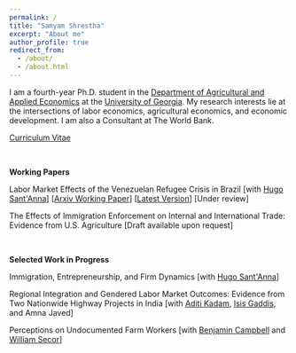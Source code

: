 ```yaml
---
permalink: /
title: "Samyam Shrestha"
excerpt: "About me"
author_profile: true
redirect_from: 
  - /about/
  - /about.html
---
```


I am a fourth-year Ph.D. student in the [Department of Agricultural and Applied Economics](https://agecon.uga.edu/) at the [University of Georgia](https://uga.edu). My research interests lie at the intersections of labor economics, agricultural economics, and economic development. I am also a Consultant at The World Bank.

[Curriculum Vitae](https://shsamyam.github.io/files/CV_Oct_12.pdf)

<p>&nbsp;</p>

**Working Papers**

Labor Market Effects of the Venezuelan Refugee Crisis in Brazil [with [Hugo Sant'Anna](https://hsantanna.org/)] [[Arxiv Working Paper](https://arxiv.org/abs/2302.04201)] [[Latest Version](https://shsamyam.github.io/files/SantAnnaShrestha2023.pdf)] [Under review]

The Effects of Immigration Enforcement on Internal and International Trade: Evidence from U.S. Agriculture [Draft available upon request]

<p>&nbsp;</p>

**Selected Work in Progress**

Immigration, Entrepreneurship, and Firm Dynamics [with [Hugo Sant'Anna](https://hsantanna.org/)]

Regional Integration and Gendered Labor Market Outcomes: Evidence from Two Nationwide Highway Projects in India [with [Aditi Kadam](https://aditikadam.com/), [Isis Gaddis](https://blogs.worldbank.org/team/isis-gaddis), and Amna Javed]

Perceptions on Undocumented Farm Workers [with [Benjamin Campbell](https://agecon.uga.edu/people/faculty/benjamin-campbell.html) and [William Secor](https://agecon.uga.edu/people/faculty/will-secor.html)]
